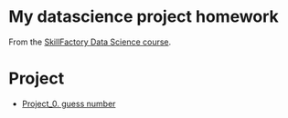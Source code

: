 # My datascience project homework

From the [SkillFactory Data Science course](https://skillfactory.ru/data-scientist).

# Project

* [Project_0. guess number](https://github.com/Whitepand/SF_data_science/tree/main/project_0)
